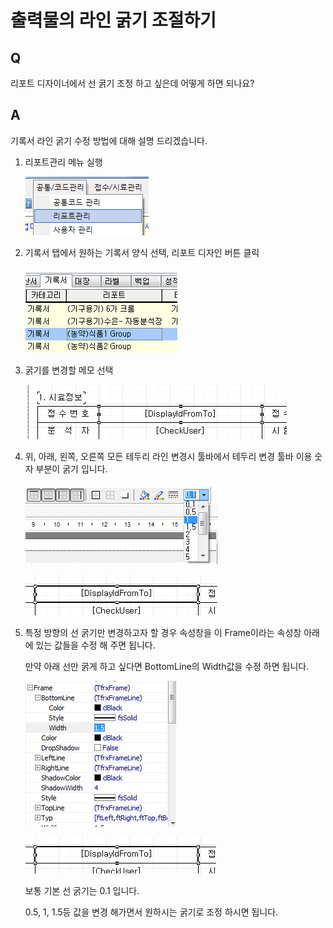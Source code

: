 # 출력물의 라인 굵기 조절하기

## Q

리포트 디자이너에서 선 굵기 조정 하고 싶은데 어떻게 하면 되나요?

## A

기록서 라인 굵기 수정 방법에 대해 설명 드리겠습니다.

1. 리포트관리 메뉴 실행  

   ![](../.gitbook/assets/01-_048%20%281%29.png)

2. 기록서 탭에서 원하는 기록서 양식 선택, 리포트 디자인 버튼 클릭  

   ![](../.gitbook/assets/02-_049.png)

3. 굵기를 변경할 메모 선택  

   ![](../.gitbook/assets/03-_050%20%281%29.png)

4. 위, 아래, 왼쪽, 오른쪽 모든 테두리 라인 변경시 툴바에서 테두리 변경 툴바 이용 숫자 부분이 굵기 입니다.

   ![](../.gitbook/assets/04-_051.png)

   ![](../.gitbook/assets/05-_052.png)

5. 특정 방향의 선 굵기만 변경하고자 할 경우 속성창을 이 Frame이라는 속성창 아래에 있는 값들을 수정 해 주면 됩니다.  

   만약 아래 선만 굵게 하고 싶다면 BottomLine의 Width값을 수정 하면 됩니다.  

   ![](../.gitbook/assets/06-_053%20%281%29.png)

   ![](../.gitbook/assets/07-_054%20%281%29.png)

   보통 기본 선 굵기는 0.1 입니다.  

   0.5, 1, 1.5등 값을 변경 해가면서 원하시는 굵기로 조정 하시면 됩니다.

